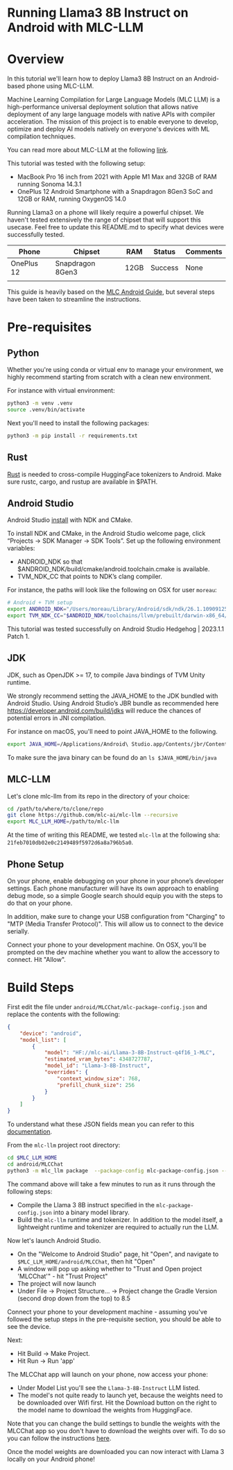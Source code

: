 # Running Llama3 8B Instruct on Android with MLC-LLM

# Overview
In this tutorial we'll learn how to deploy Llama3 8B Instruct on an Android-based phone using MLC-LLM.

Machine Learning Compilation for Large Language Models (MLC LLM) is a high-performance universal deployment solution that allows native deployment of any large language models with native APIs with compiler acceleration. The mission of this project is to enable everyone to develop, optimize and deploy AI models natively on everyone's devices with ML compilation techniques.

You can read more about MLC-LLM at the following [link](https://github.com/mlc-ai/mlc-llm).

This tutorial was tested with the following setup:
* MacBook Pro 16 inch from 2021 with Apple M1 Max and 32GB of RAM running Sonoma 14.3.1
* OnePlus 12 Android Smartphone with a Snapdragon 8Gen3 SoC and 12GB or RAM, running OxygenOS 14.0

Running Llama3 on a phone will likely require a powerful chipset. We haven't tested extensively the range of chipset that will support this usecase. Feel free to update this README.md to specify what devices were successfully tested.

| Phone      | Chipset          | RAM  | Status  | Comments |
|------------|------------------|------|---------|----------|
| OnePlus 12 | Snapdragon 8Gen3 | 12GB | Success | None     |
|            |                  |      |         |          |

This guide is heavily based on the [MLC Android Guide](https://llm.mlc.ai/docs/deploy/android.html), but several steps have been taken to streamline the instructions.

# Pre-requisites

## Python

Whether you're using conda or virtual env to manage your environment, we highly recommend starting from scratch with a clean new environment.

For instance with virtual environment:
```bash
python3 -m venv .venv
source .venv/bin/activate
```

Next you'll need to install the following packages:
```bash
python3 -m pip install -r requirements.txt
```

## Rust

[Rust](https://www.rust-lang.org/tools/install) is needed to cross-compile HuggingFace tokenizers to Android.
Make sure rustc, cargo, and rustup are available in $PATH.


## Android Studio

Android Studio [install](https://developer.android.com/studio) with NDK and CMake.

To install NDK and CMake, in the Android Studio welcome page, click “Projects → SDK Manager → SDK Tools”. Set up the following environment variables:

* ANDROID_NDK so that $ANDROID_NDK/build/cmake/android.toolchain.cmake is available.
* TVM_NDK_CC that points to NDK’s clang compiler.

For instance, the paths will look like the following on OSX for user `moreau`:
```bash
# Android + TVM setup
export ANDROID_NDK="/Users/moreau/Library/Android/sdk/ndk/26.1.10909125"
export TVM_NDK_CC="$ANDROID_NDK/toolchains/llvm/prebuilt/darwin-x86_64/bin/aarch64-linux-android24-clang"
```

This tutorial was tested successfully on Android Studio Hedgehog | 2023.1.1 Patch 1.

## JDK

JDK, such as OpenJDK >= 17, to compile Java bindings of TVM Unity runtime.

We strongly recommend setting the JAVA_HOME to the JDK bundled with Android Studio. Using Android Studio’s JBR bundle as recommended here https://developer.android.com/build/jdks will reduce the chances of potential errors in JNI compilation.

For instance on macOS, you'll need to point JAVA_HOME to the following.

```bash
export JAVA_HOME=/Applications/Android\ Studio.app/Contents/jbr/Contents/Home
```

To make sure the java binary can be found do an `ls $JAVA_HOME/bin/java`

## MLC-LLM

Let's clone mlc-llm from its repo in the directory of your choice:

```bash
cd /path/to/where/to/clone/repo
git clone https://github.com/mlc-ai/mlc-llm --recursive
export MLC_LLM_HOME=/path/to/mlc-llm
```

At the time of writing this README, we tested `mlc-llm` at the following sha: `21feb7010db02e0c2149489f5972d6a8a796b5a0`.

## Phone Setup

On your phone, enable debugging on your phone in your phone’s developer settings. Each phone manufacturer will have its own approach to enabling debug mode, so a simple Google search should equip you with the steps to do that on your phone.

In addition, make sure to change your USB configuration from "Charging" to "MTP (Media Transfer Protocol)". This will allow us to connect to the device serially.

Connect your phone to your development machine. On OSX, you'll be prompted on the dev machine whether you want to allow the accessory to connect. Hit "Allow".

# Build Steps

First edit the file under `android/MLCChat/mlc-package-config.json` and replace the contents with the following:

```json
{
    "device": "android",
    "model_list": [
        {
            "model": "HF://mlc-ai/Llama-3-8B-Instruct-q4f16_1-MLC",
            "estimated_vram_bytes": 4348727787,
            "model_id": "Llama-3-8B-Instruct",
            "overrides": {
                "context_window_size": 768,
                "prefill_chunk_size": 256
            }
        }
    ]
}
```

To understand what these JSON fields mean you can refer to this [documentation](https://llm.mlc.ai/docs/deploy/android.html#step-2-build-runtime-and-model-libraries).


From the `mlc-llm` project root directory:

```bash
cd $MLC_LLM_HOME
cd android/MLCChat
python3 -m mlc_llm package  --package-config mlc-package-config.json --output dist
```

The command above will take a few minutes to run as it runs through the following steps:

* Compile the Llama 3 8B instruct specified in the `mlc-package-config.json` into a binary model library.
* Build the `mlc-llm` runtime and tokenizer. In addition to the model itself, a lightweight runtime and tokenizer are required to actually run the LLM.

Now let's launch Android Studio.

* On the "Welcome to Android Studio" page, hit "Open", and navigate to `$MLC_LLM_HOME/android/MLCChat`, then hit "Open"
* A window will pop up asking whether to "Trust and Open project 'MLCChat'" - hit "Trust Project"
* The project will now launch
* Under File -> Project Structure... -> Project change the Gradle Version (second drop down from the top) to 8.5

Connect your phone to your development machine - assuming you've followed the setup steps in the pre-requisite section, you should be able to see the device.

Next:

* Hit Build -> Make Project.
* Hit Run -> Run 'app'

The MLCChat app will launch on your phone, now access your phone:

* Under Model List you'll see the `Llama-3-8B-Instruct` LLM listed.
* The model's not quite ready to launch yet, because the weights need to be downloaded over Wifi first. Hit the Download button on the right to the model name to download the weights from HuggingFace.

Note that you can change the build settings to bundle the weights with the MLCChat app so you don't have to download the weights over wifi. To do so you can follow the instructions [here](https://llm.mlc.ai/docs/deploy/android.html#bundle-model-weights).

Once the model weights are downloaded you can now interact with Llama 3 locally on your Android phone!